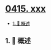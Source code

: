 # [0415. xxx](https://github.com/Tdahuyou/TNotes.leetcode/tree/main/notes/0415.%20xxx)

<!-- region:toc -->

- [1. 📝 概述](#1--概述)

<!-- endregion:toc -->

## 1. 📝 概述
